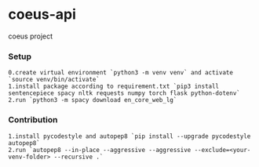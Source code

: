 # coeus-api
coeus project 

### Setup
    0.create virtual environment `python3 -m venv venv` and activate `source venv/bin/activate`
    1.install package according to requirement.txt `pip3 install sentencepiece spacy nltk requests numpy torch flask python-dotenv`
    2.run `python3 -m spacy download en_core_web_lg`
    
### Contribution
    1.install pycodestyle and autopep8 `pip install --upgrade pycodestyle autopep8`
    2.run `autopep8 --in-place --aggressive --aggressive --exclude=<your-venv-folder> --recursive .`